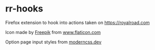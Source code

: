 # rr-hooks

Firefox extension to hook into actions taken on https://royalroad.com

<div>Icon made by <a href="https://www.freepik.com" title="Freepik">Freepik</a> from <a href="https://www.flaticon.com/" title="Flaticon">www.flaticon.com</a></div>

Option page input styles from [moderncss.dev](https://moderncss.dev/custom-css-styles-for-form-inputs-and-textareas/)
